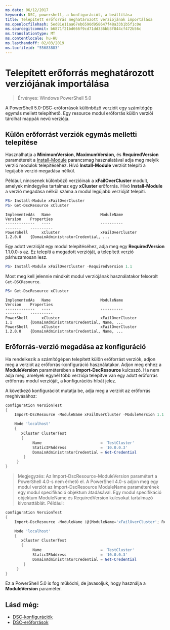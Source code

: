 ```yaml
---
ms.date: 06/12/2017
keywords: DSC, powershell, a konfigurációt, a beállítása
title: Telepített erőforrás meghatározott verziójának importálása
ms.openlocfilehash: 5ed81e11aa67eb6590d958647f48a33b1b5f1c0e
ms.sourcegitcommit: b6871f21bd666f9cd71dd336bb3f844cf472b56c
ms.translationtype: MT
ms.contentlocale: hu-HU
ms.lasthandoff: 02/03/2019
ms.locfileid: "55683883"
---
```

# <a name="import-a-specific-version-of-an-installed-resource"></a>Telepített erőforrás meghatározott verziójának importálása

> Érvényes: Windows PowerShell 5.0

A PowerShell 5.0-DSC-erőforrások különböző verzióit egy számítógép egymás mellett telepíthető. Egy resource modul erőforrás külön verziói tárolhat mappák nevű verziója.

## <a name="installing-separate-resource-versions-side-by-side"></a>Külön erőforrást verziók egymás melletti telepítése

Használhatja a **MinimumVersion**, **MaximumVersion**, és **RequiredVersion** paramétereit a [Install-Module](/powershell/module/PowershellGet/Install-Module) parancsmag használatával adja meg melyik verzió modulok telepítéséhez. Hívó **Install-Module** verziót telepíti a legújabb verzió megadása nélkül.

Például, nincsenek különböző verzióinak a **xFailOverCluster** modult, amelyek mindegyike tartalmaz egy **xCluster** erőforrás. Hívó **Install-Module** a verzió megadása nélkül száma a modul legújabb verzióját telepíti.

```powershell
PS> Install-Module xFailOverCluster
PS> Get-DscResource xCluster
```

```output
ImplementedAs   Name                      ModuleName                     Version    Properties
-------------   ----                      ----------                     -------    ----------
PowerShell      xCluster                  xFailOverCluster               1.2.0.0    {DomainAdministratorCredential, ...
```

Egy adott verzióját egy modul telepítéséhez, adja meg egy **RequiredVersion** 1.1.0.0-s az. Ez telepíti a megadott verzióját, a telepített verzió párhuzamosan lesz.

```powershell
PS> Install-Module xFailOverCluster -RequiredVersion 1.1
```

Most meg kell jelennie mindkét modul verziójának használatakor felsorolt `Get-DSCResource`.

```powershell
PS> Get-DscResource xCluster
```

```output
ImplementedAs   Name                      ModuleName                     Version    Properties
-------------   ----                      ----------                     -------    ----------
PowerShell      xCluster                  xFailOverCluster               1.1        {DomainAdministratorCredential, Name, ...
PowerShell      xCluster                  xFailOverCluster               1.2.0.0    {DomainAdministratorCredential, Name, ...
```

## <a name="specifying-a-resource-version-in-a-configuration"></a>Erőforrás-verzió megadása az konfiguráció

Ha rendelkezik a számítógépen telepített külön erőforrást verziók, adjon meg a verziót az erőforrás-konfiguráció használatakor. Adjon meg ehhez a **ModuleVersion** paraméterében a **Import-DscResource** kulcsszó. Ha nem adja meg, amelyek egynél több verziója telepítve van egy adott erőforrás erőforrás modul verzióját, a konfigurációs hibát jelez.

A következő konfigurációt mutatja be, adja meg a verziót az erőforrás meghívásához:

```powershell
configuration VersionTest
{
    Import-DscResource -ModuleName xFailOverCluster -ModuleVersion 1.1

    Node 'localhost'
    {
       xCluster ClusterTest
       {
            Name                          = 'TestCluster'
            StaticIPAddress               = '10.0.0.3'
            DomainAdministratorCredential = Get-Credential
        }
     }
}
```

>Megjegyzés: Az Import-DscResource-ModuleVersion paramétert a PowerShell 4.0-s nem érhető el. A PowerShell 4.0-s adjon meg egy modul verziót az Import-DscResource ModuleName paraméterének egy modul specifikáció objektum átadásával. Egy modul specifikáció objektum ModuleName és RequiredVersion kulcsokat tartalmazó kivonattáblát. Például:

```powershell
configuration VersionTest
{
    Import-DscResource -ModuleName (@{ModuleName='xFailOverCluster'; RequiredVersion='1.1'} )

    Node 'localhost'
    {
       xCluster ClusterTest
       {
            Name                          = 'TestCluster'
            StaticIPAddress               = '10.0.0.3'
            DomainAdministratorCredential = Get-Credential
        }
     }
}
```

Ez a PowerShell 5.0 is fog működni, de javasoljuk, hogy használja a **ModuleVersion** paraméter.

## <a name="see-also"></a>Lásd még:

- [DSC-konfigurációk](configurations.md)
- [DSC-erőforrások](../resources/resources.md)
